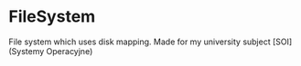 # FileSystem
File system which uses disk mapping. Made for my university subject [SOI] (Systemy Operacyjne) 

